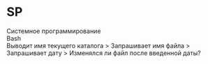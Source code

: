 # SP
Системное программирование <br>
Bash <br>
Выводит имя текущего каталога > Запрашивает имя файла > Запрашивает дату > Изменялся ли файл после введенной даты?
